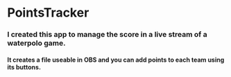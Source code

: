 # PointsTracker
### I created this app to manage the score in a live stream of a waterpolo game.
#### It creates a file useable in OBS and you can add points to each team using its buttons.
